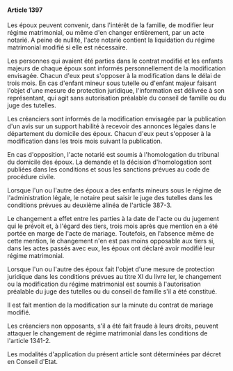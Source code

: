 #### Article 1397

Les époux peuvent convenir, dans l'intérêt de la famille, de modifier leur régime matrimonial, ou même d'en changer entièrement, par un acte notarié. A peine de nullité, l'acte notarié contient la liquidation du régime matrimonial modifié si elle est nécessaire.

Les personnes qui avaient été parties dans le contrat modifié et les enfants majeurs de chaque époux sont informés personnellement de la modification envisagée. Chacun d'eux peut s'opposer à la modification dans le délai de trois mois. En cas d'enfant mineur sous tutelle ou d'enfant majeur faisant l'objet d'une mesure de protection juridique, l'information est délivrée à son représentant, qui agit sans autorisation préalable du conseil de famille ou du juge des tutelles.

Les créanciers sont informés de la modification envisagée par la publication d'un avis sur un support habilité à recevoir des annonces légales dans le département du domicile des époux. Chacun d'eux peut s'opposer à la modification dans les trois mois suivant la publication.

En cas d'opposition, l'acte notarié est soumis à l'homologation du tribunal du domicile des époux. La demande et la décision d'homologation sont publiées dans les conditions et sous les sanctions prévues au code de procédure civile.

Lorsque l'un ou l'autre des époux a des enfants mineurs sous le régime de l'administration légale, le notaire peut saisir le juge des tutelles dans les conditions prévues au deuxième alinéa de l'article 387-3.

Le changement a effet entre les parties à la date de l'acte ou du jugement qui le prévoit et, à l'égard des tiers, trois mois après que mention en a été portée en marge de l'acte de mariage. Toutefois, en l'absence même de cette mention, le changement n'en est pas moins opposable aux tiers si, dans les actes passés avec eux, les époux ont déclaré avoir modifié leur régime matrimonial.

Lorsque l'un ou l'autre des époux fait l'objet d'une mesure de protection juridique dans les conditions prévues au titre XI du livre Ier, le changement ou la modification du régime matrimonial est soumis à l'autorisation préalable du juge des tutelles ou du conseil de famille s'il a été constitué.

Il est fait mention de la modification sur la minute du contrat de mariage modifié.

Les créanciers non opposants, s'il a été fait fraude à leurs droits, peuvent attaquer le changement de régime matrimonial dans les conditions de l'article 1341-2.

Les modalités d'application du présent article sont déterminées par décret en Conseil d'Etat.

